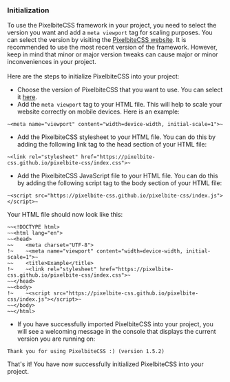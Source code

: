 ### Initialization
To use the PixelbiteCSS framework in your project, you need to select the version you want and add a `meta viewport` tag for scaling purposes. You can select the version by visiting the [PixelbiteCSS website](https://pixelbite-css.github.io/pixelbite-css). It is recommended to use the most recent version of the framework. However, keep in mind that minor or major version tweaks can cause major or minor inconveniences in your project.<br>
<br>
Here are the steps to initialize PixelbiteCSS into your project:

- Choose the version of PixelbiteCSS that you want to use. You can select it [here](https://pixelbite-css.github.io/pixelbite-css).
- Add the `meta viewport` tag to your HTML file. This will help to scale your website correctly on mobile devices. Here is an example:

```
~<meta name="viewport" content="width=device-width, initial-scale=1">~
```

- Add the PixelbiteCSS stylesheet to your HTML file. You can do this by adding the following link tag to the head section of your HTML file:

```
~<link rel="stylesheet" href="https://pixelbite-css.github.io/pixelbite-css/index.css">~
```

- Add the PixelbiteCSS JavaScript file to your HTML file. You can do this by adding the following script tag to the body section of your HTML file:

```
~<script src="https://pixelbite-css.github.io/pixelbite-css/index.js"></script>~
```

Your HTML file should now look like this:

```
~~<!DOCTYPE html>
~~<html lang="en">
~~<head>
~~    <meta charset="UTF-8">
!~    ~<meta name="viewport" content="width=device-width, initial-scale=1">~
~~    <title>Example</title>
!~    ~<link rel="stylesheet" href="https://pixelbite-css.github.io/pixelbite-css/index.css">~
~~</head>
~~<body>
!~    ~<script src="https://pixelbite-css.github.io/pixelbite-css/index.js"></script>~
~~</body>
~~</html>
```

- If you have successfully imported PixelbiteCSS into your project, you will see a welcoming message in the console that displays the current version you are running on:

```
Thank you for using PixelbiteCSS :) (version 1.5.2)
```

That's it! You have now successfully initialized PixelbiteCSS into your project.
